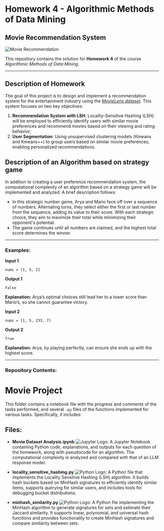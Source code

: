 # Homework 4 - Algorithmic Methods of Data Mining

## Movie Recommendation System 

![Movie Recommendation](https://www.justwatch.com/appassets/img/home/global-home-bg-comp.png)

This repository contains the solution for **Homework 4** of the course *Algorithmic Methods of Data Mining*.

---

## Description of Homework
The goal of this project is to design and implement a recommendation system for the entertainment industry using the [*MovieLens dataset*](https://www.kaggle.com/datasets/grouplens/movielens-20m-dataset?select=rating.csv). This system focuses on two key objectives:  

1. **Recommendation System with LSH**: Locality-Sensitive Hashing (LSH) will be employed to efficiently identify users with similar movie preferences and recommend movies based on their viewing and rating behavior;
2. **User Segmentation**: Using unsupervised clustering models (Kmeans and Kmeans++) to group users based on similar movie preferences, enabling personalized recommendations.

## Description of an Algorithm based on strategy game
In addition to creating a user preference recommendation system, the computational complexity of an algorithm based on a strategy game will be implemented and analyzed. A brief description follows:
- In this strategic number game, Arya and Mario face off over a sequence of numbers. Alternating turns, they select either the first or last number from the sequence, adding its value to their score. With each strategic choice, they aim to maximize their total while minimizing their opponent's potential. 
- The game continues until all numbers are claimed, and the highest total score determines the winner.
  
---

### Examples:

**Input 1**

```nums = [1, 5, 2]```

**Output 1**

```False```

**Explanation:** Arya’s optimal choices still lead her to a lower score than Mario’s, so she cannot guarantee victory.

**Input 2**

```nums = [1, 5, 233, 7]```

**Output 2**

```True```

**Explanation:** Arya, by playing perfectly, can ensure she ends up with the highest score.

---

### Repository Contents:

# Movie Project

This folder contains a notebook file with the progress and comments of the tasks performed, and several `.py` files of the functions implemented for various tasks. Specifically, it includes:

## Files:

- **Movie Dataset Analysis.ipynb** ![Jupyter Logo](https://upload.wikimedia.org/wikipedia/commons/a/a0/Jupyter_logo_2.svg): A Jupyter Notebook containing Python code, explanations, and outputs for each question of the homework, along with pseudocode for an algorithm. The computational complexity is analyzed and compared with that of an LLM response model.

- **locality_sensitive_hashing.py** ![Python Logo](https://upload.wikimedia.org/wikipedia/commons/c/c3/Python-logo.png): A Python file that implements the Locality Sensitive Hashing (LSH) algorithm. It builds hash buckets based on MinHash signatures to efficiently identify similar items, supports querying for similar users, and includes tools for debugging bucket distributions.

- **minhash_similarity.py** ![Python Logo](https://upload.wikimedia.org/wikipedia/commons/c/c3/Python-logo.png): A Python file implementing the MinHash algorithm to generate signatures for sets and estimate their Jaccard similarity. It supports linear, polynomial, and universal hash functions and provides functionality to create MinHash signatures and compare similarity between sets.




